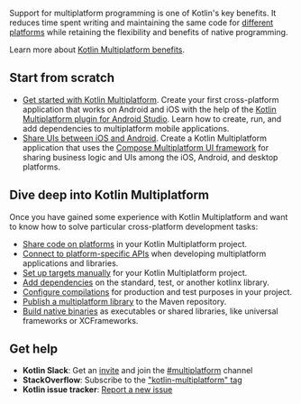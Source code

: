 [//]: # (title: Introduction to Kotlin Multiplatform)
[//]: # (description: Learn how to create your first Kotlin cross-platform app or library benefiting from Kotlin Multiplatform.)

Support for multiplatform programming is one of Kotlin's key benefits. It reduces time spent writing and maintaining the 
same code for [different platforms](multiplatform-dsl-reference.md#targets) while retaining the flexibility and benefits of native programming.   

Learn more about [Kotlin Multiplatform benefits](multiplatform.md).

## Start from scratch

* [Get started with Kotlin Multiplatform](https://www.jetbrains.com/help/kotlin-multiplatform-dev/multiplatform-getting-started.html). Create your first cross-platform 
  application that works on Android and iOS with the help of the [Kotlin Multiplatform plugin for Android Studio](https://plugins.jetbrains.com/plugin/14936-kotlin-multiplatform-mobile).
  Learn how to create, run, and add dependencies to multiplatform mobile applications.
* [Share UIs between iOS and Android](https://www.jetbrains.com/help/kotlin-multiplatform-dev/compose-multiplatform-getting-started.html).
  Create a Kotlin Multiplatform application that uses the [Compose Multiplatform UI framework](https://www.jetbrains.com/lp/compose-multiplatform/)
  for sharing business logic and UIs among the iOS, Android, and desktop platforms.

## Dive deep into Kotlin Multiplatform

Once you have gained some experience with Kotlin Multiplatform and want to know how to solve particular cross-platform development tasks:

* [Share code on platforms](multiplatform-share-on-platforms.md) in your Kotlin Multiplatform project.
* [Connect to platform-specific APIs](https://www.jetbrains.com/help/kotlin-multiplatform-dev/multiplatform-connect-to-apis.html) when developing multiplatform applications and libraries.
* [Set up targets manually](multiplatform-set-up-targets.md) for your Kotlin Multiplatform project.
* [Add dependencies](multiplatform-add-dependencies.md) on the standard, test, or another kotlinx library.
* [Configure compilations](multiplatform-configure-compilations.md) for production and test purposes in your project.
* [Publish a multiplatform library](multiplatform-publish-lib.md) to the Maven repository.
* [Build native binaries](multiplatform-build-native-binaries.md) as executables or shared libraries, like universal frameworks or XCFrameworks.

## Get help

* **Kotlin Slack**: Get an [invite](https://surveys.jetbrains.com/s3/kotlin-slack-sign-up) and join the [#multiplatform](https://kotlinlang.slack.com/archives/C3PQML5NU) channel
* **StackOverflow**: Subscribe to the ["kotlin-multiplatform" tag](https://stackoverflow.com/questions/tagged/kotlin-multiplatform)
* **Kotlin issue tracker**: [Report a new issue](https://youtrack.jetbrains.com/newIssue?project=KT)